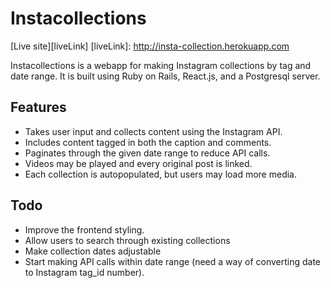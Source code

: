# Instacollections
[Live site][liveLink]
[liveLink]: http://insta-collection.herokuapp.com

Instacollections is a webapp for making Instagram collections by tag and date range. It is built using Ruby on Rails, React.js, and a Postgresql server.

## Features
- Takes user input and collects content using the Instagram API.
- Includes content tagged in both the caption and comments.
- Paginates through the given date range to reduce API calls.
- Videos may be played and every original post is linked.
- Each collection is autopopulated, but users may load more media.

## Todo
- Improve the frontend styling.
- Allow users to search through existing collections
- Make collection dates adjustable
- Start making API calls within date range (need a way of converting date to Instagram tag_id number).
